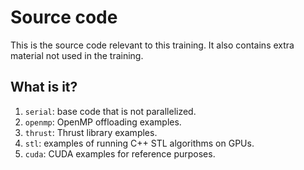 # Source code

This is the source code relevant to this training. It also contains
extra material not used  in the training.


## What is it?

1. `serial`: base code that is not parallelized.
1. `openmp`: OpenMP offloading examples.
1. `thrust`: Thrust library examples.
1. `stl`: examples of running C++ STL algorithms on GPUs.
1. `cuda`: CUDA examples for reference purposes.

